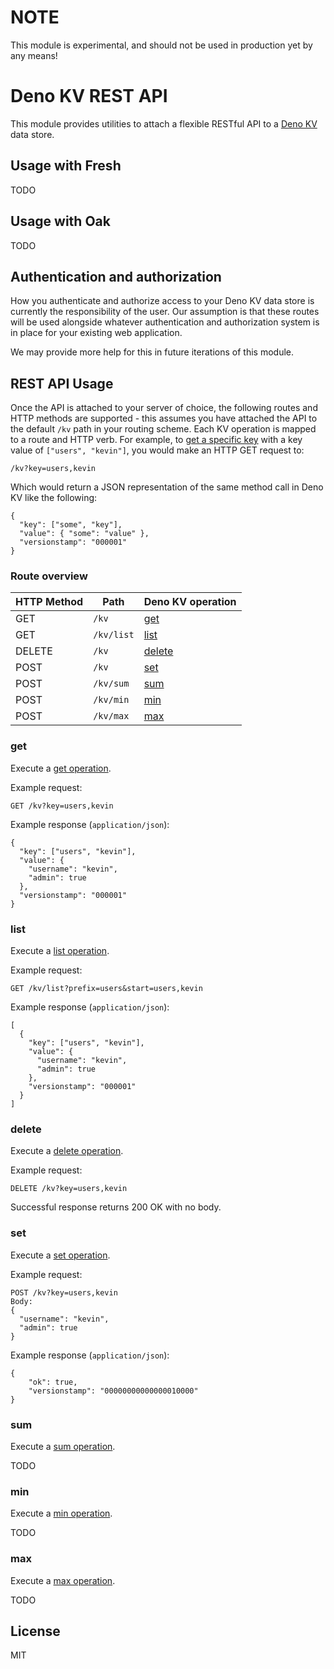 <!-- deno-fmt-ignore-file -->

# NOTE

This module is experimental, and should not be used in production yet by any means!

# Deno KV REST API

This module provides utilities to attach a flexible RESTful API to a [Deno KV](https://deno.com/kv) data store.

## Usage with Fresh

TODO

## Usage with Oak

TODO

## Authentication and authorization

How you authenticate and authorize access to your Deno KV data store is currently the responsibility of the user. Our assumption is that these routes will be used alongside whatever authentication and authorization system is in place for your existing web application.

We may provide more help for this in future iterations of this module.

## REST API Usage

Once the API is attached to your server of choice, the following routes and HTTP methods are supported - this assumes you have attached the API to the default `/kv` path in your routing scheme. Each KV operation is mapped to a route and HTTP verb. For example, to [get a specific key](https://deno.com/manual/runtime/kv/operations#get) with a key value of `["users", "kevin"]`, you would make an HTTP GET request to:

```
/kv?key=users,kevin
```

Which would return a JSON representation of the same method call in Deno KV like the following:

```
{
  "key": ["some", "key"],
  "value": { "some": "value" },
  "versionstamp": "000001"
}
```

### Route overview

| HTTP Method | Path                    | Deno KV operation |
| ----------- | ----------------------- | ----------------- |
| GET         | `/kv`                   | [get](#get)       |
| GET         | `/kv/list`              | [list](#list)     |
| DELETE      | `/kv`                   | [delete](#delete) |
| POST        | `/kv`                   | [set](#set)       |
| POST        | `/kv/sum`               | [sum](#sum)       |
| POST        | `/kv/min`               | [min](#min)       |
| POST        | `/kv/max`               | [max](#max)       |

### get

Execute a [get operation](https://deno.com/manual/runtime/kv/operations#get).

Example request:

```
GET /kv?key=users,kevin
```

Example response (`application/json`):

```
{
  "key": ["users", "kevin"],
  "value": {
    "username": "kevin",
    "admin": true
  },
  "versionstamp": "000001"
}
```

### list

Execute a [list operation](https://deno.com/manual/runtime/kv/operations#list).

Example request:

```
GET /kv/list?prefix=users&start=users,kevin
```

Example response (`application/json`):

```
[
  {
    "key": ["users", "kevin"],
    "value": {
      "username": "kevin",
      "admin": true
    },
    "versionstamp": "000001"
  }
]
```

### delete

Execute a [delete operation](https://deno.com/manual/runtime/kv/operations#delete).

Example request:

```
DELETE /kv?key=users,kevin
```

Successful response returns 200 OK with no body.

### set

Execute a [set operation](https://deno.com/manual/runtime/kv/operations#set).

Example request:

```
POST /kv?key=users,kevin
Body:
{
  "username": "kevin",
  "admin": true
}
```

Example response (`application/json`):

```
{
	"ok": true,
	"versionstamp": "00000000000000010000"
}
```

### sum

Execute a [sum operation](https://deno.com/manual/runtime/kv/operations#sum).

TODO

### min

Execute a [min operation](https://deno.com/manual/runtime/kv/operations#min).

TODO

### max

Execute a [max operation](https://deno.com/manual/runtime/kv/operations#max).

TODO

## License

MIT
